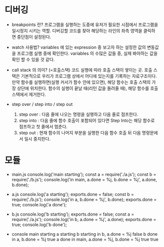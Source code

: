 # 디버깅
- breakpoints 란?
  프로그램을 실행하는 도중에 유저가 필요한 시점에서 프로그램을 일시정지 시키는 역할.
  디버깅할 코드를 찾아 해당하는 라인의 좌측 영역을 클릭하면 중단점이 설정된다.

- watch 사용법?
  variables 에 있는 expression 중 보고자 하는 설정한 값의 변동값을 프로그램 실행 중에 확인한다.
  variables 의 수많은 값들 중, 실제 봐야하는 값을 확인 할 수 있을 것 같다.

- call stack 의 의미? (=호출스택)
  코드 실행에 따라 호출 스택이 쌓이는 곳.
  호출 스택은 기본적으로 우리가 프로그램 상에서 어디에 있는지를 기록하는 자료구조이다. 
  만약 함수를 실행하면(실행 커서가 함수 안에 있으면), 해당 함수는 호출 스택의 가장 상단에 위치한다. 
  함수의 실행이 끝날 때(리턴 값을 돌려줄 때), 해당 함수를 호출 스택에서 제거한다. 

- step over / step into / step out
  1. step over : 다음 줄에 나오는 명령을 실행하고 다음 줄로 점프한다.
  2. step into : 다음 줄에 함수 호출이 포함되어 있다면 Step Into는 해당 함수로 점프하고 첫 줄에서 멈춘다.
  3. step out : 현재 함수의 나머지 부분을 실행한 다음 함수 호출 뒤 다음 명령문에서 일시 중지한다.


# 모듈
- main.js
  console.log('main starting');
  const a = require('./a.js');
  const b = require('./b.js');
  console.log('in main, a.done = %j, b.done = %j', a.done, b.done);

- a.js
  console.log('a starting');
  exports.done = false;
  const b = require('./b.js');
  console.log('in a, b.done = %j', b.done);
  exports.done = true;
  console.log('a done');

- b.js
  console.log('b starting');
  exports.done = false;
  const a = require('./a.js');
  console.log('in b, a.done = %j', a.done);
  exports.done = true;
  console.log('b done');

- console
  main starting
  a starting
  b starting
  in b, a.done = %j false
  b done
  in a, b.done = %j true
  a done
  in main, a.done = %j, b.done = %j true true
  
